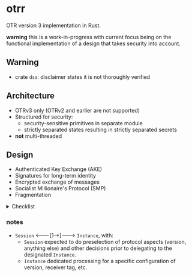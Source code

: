 # otrr

OTR version 3 implementation in Rust.

__warning__ this is a work-in-progress with current focus being on the functional implementation of a design that takes security into account.

## Warning

- crate `dsa`: disclaimer states it is not thoroughly verified

## Architecture

- OTRv3 only (OTRv2 and earlier are not supported)
- Structured for security:
  - security-sensitive primitives in separate module
  - strictly separated states resulting in strictly separated secrets
- __not__ multi-threaded

## Design

- Authenticated Key Exchange (AKE)
- Signatures for long-term identity
- Encrypted exchange of messages
- Socialist Millionaire's Protocol (SMP)
- Fragmentation

<details>
  <summary>Checklist</summary>

> ☐: feature, ☑: implemented, ✔: verified

__Functionality__:

- ☐ Authenticated Key Exchange (AKE)
- ☐ Socialist Millionaire's Protocol (SMP)
- ☐ DSA signatures
- ☐ Encryption
- ☐ OTR-encoding
  - ☐ Reading
  - ☐ Writing
- ☐ Policies:
  - ☐ `REQUIRE_ENCRYPTION`: take appropriate actions given that active policy requires encryption.
  - ☐ `WHITESPACE_START_AKE`: automatically initiate AKE when whitespace tag is received.
  - ☐ `ERROR_START_AKE`: initiate AKE upon receiving error message.
  - ☐ ..
- ☐ Extra Symmetric Key
  - ☐ TLV `8`
- ☑ Fragmentation:
  - ☑ Assemble fragments of incoming message.
  - ☐ Fragment outgoing messages.
- ☐ Optional: (only fleetingly described)
  - ☐ Heartbeat-messages: keep session alive and ensure regular key rotation.

__Operational__:

- ☑ Single instance of `Account` represents single account on a chat network: allows for specific identity (_DSA keypair_), chat network/transport.
- ☐ No thread-safety. (Not yet determined necessary. Expect processing single message at a time.)

__Developmental__:

- ☑ No logic for managing multiple accounts:  
  _We keep this separated and up to the client to implement if necessary. Essentially, just tying the `Session` to the corresponding chat account logic is sufficient, and any management on top of that risks prescribing a certain structure for the host application (e.g. chat application)._
- ☐ Errors do not propagate too far s.t. details leak to the client.
- ☐ Threading design choices and in-logic callbacks (into client) are not too restricting (i.e. cause problems)
- ☐ Need thread-safety for top-level API?
- ☐ ..

__Known issues__:
- How to deal with multiple instances, "default instance", "selected/active instance"? Especially when dealing with incidental reception of plaintext messages while encrypted session is established for some instance.
- The OTR specification documents that any message payload is in UTF-8 and _may contain_ HTML. However, this makes it ambiguous for how the content should be interpreted and results and risks may very per chat network.
- There is no convention on how the Extra Symmetric Key should be used.
- ..
</details>

### notes

- `Session` <---[1-*]---> `Instance`, with:
  - `Session` expected to do preselection of protocol aspects (version, anything else) and other decisions prior to delegating to the designated `Instance`.
  - `Instance` dedicated processing for a specific configuration of version, receiver tag, etc.
